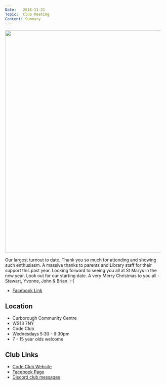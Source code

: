 ```yaml
---
Date:   2018-11-21
Topic:  Club Meeting
Content: Summary
---
```

[<img width="1250px" height="720" src="https://scontent.fbhx6-1.fna.fbcdn.net/v/t1.6435-9/46511345_1798372253623200_6543922428291055616_n.jpg?stp=dst-jpg_p720x720&_nc_cat=102&ccb=1-7&_nc_sid=730e14&_nc_ohc=8qFEC_TSYb8AX_KALf2&_nc_ht=scontent.fbhx6-1.fna&edm=AKK4YLsEAAAA&oh=00_AfB9i7k_I2uTpE8o0EjVcV13_-mWdX-q5DYYxg4XxG0dXQ&oe=654E194A"/>](https://scontent.fbhx6-1.fna.fbcdn.net/v/t1.6435-9/46511345_1798372253623200_6543922428291055616_n.jpg?stp=dst-jpg_p720x720&_nc_cat=102&ccb=1-7&_nc_sid=730e14&_nc_ohc=8qFEC_TSYb8AX_KALf2&_nc_ht=scontent.fbhx6-1.fna&edm=AKK4YLsEAAAA&oh=00_AfB9i7k_I2uTpE8o0EjVcV13_-mWdX-q5DYYxg4XxG0dXQ&oe=654E194A)

Our largest turnout to date. Thank you so much for attending and showing such enthusiasm. A massive thanks to parents and Library staff for their support this past year. Looking forward to seeing you all at St Marys in the new year. Look out for our starting date. A very Merry Christmas to you all - Stewart, Yvonne, John & Brian. :-)

* [Facebook Link](https://www.facebook.com/1481985248595237/posts/1798375423622883/)

## Location

* Curborough Community Centre
* WS13 7NY
* Code Club
* Wednesdays 5:30 - 6:30pm
* 7 - 15 year olds welcome

## Club Links

* [Code Club Website](https://lichfield-code-club.github.io/)
* [Facebook Page](https://www.facebook.com/LichfieldCoders)
* [Discord club messages](https://discord.gg/szz6xGK)
